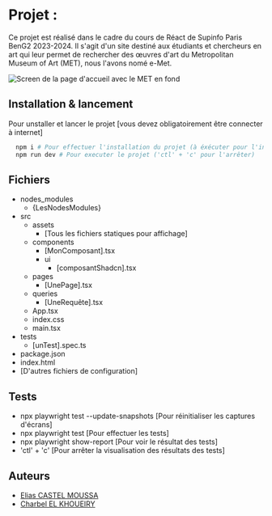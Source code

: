 # Projet :

Ce projet est réalisé dans le cadre du cours de Réact de Supinfo Paris BenG2 2023-2024.
Il s'agit d'un site destiné aux étudiants et chercheurs en art qui leur permet de rechercher des œuvres d'art du Metropolitan Museum of Art (MET), nous l'avons nomé e-Met.

![Screen de la page d'accueil avec le MET en fond](https://eliascastel.ddns.net/e-met/websiteHomeScreen.png "website E-MET Home Screen")

## Installation & lancement

Pour unstaller et lancer le projet [vous devez obligatoirement être connecter à internet]

```bash
  npm i # Pour effectuer l'installation du projet (à éxécuter pour l'installation ou lors de chaque montée de version)
  npm run dev # Pour executer le projet ('ctl' + 'c' pour l'arrêter)
```

## Fichiers

- nodes_modules
  - {LesNodesModules}
- src
  - assets
      - [Tous les fichiers statiques pour affichage]
  - components
      - [MonComposant].tsx
      - ui
        - [composantShadcn].tsx
  - pages
      - [UnePage].tsx
  - queries
      - [UneRequête].tsx
  - App.tsx
  - index.css
  - main.tsx
- tests
  - [unTest].spec.ts
- package.json
- index.html
- [D'autres fichiers de configuration]

## Tests

- npx playwright test --update-snapshots [Pour réinitialiser les captures d'écrans]
- npx playwright test [Pour effectuer les tests]
- npx playwright show-report [Pour voir le résultat des tests]
- 'ctl' + 'c' [Pour arrêter la visualisation  des résultats des tests]

## Auteurs

- [Elias CASTEL MOUSSA](http://github.com/eliasctl)
- [Charbel EL KHOUEIRY](https://github.com/Charbelkh1)